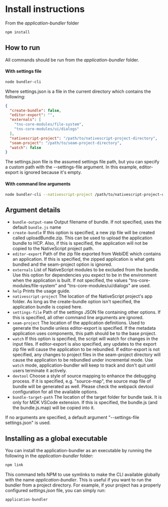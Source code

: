 # Install instructions

From the *application-bundler* folder

```bash
npm install
```

## How to run

All commands should be run from the *application-bundler* folder.

#### With settings file

```bash
node bundler-cli
```

Where settings.json is a file in the current directory which contains the following:

```json
{
  "create-bundle": false,
  "editor-export": "",
  "externals": [
    "tns-core-modules/file-system",
    "tns-core-modules/ui/dialogs"
  ],
  "nativescript-project": "/path/to/nativescript-project-directory",
  "seam-project": "/path/to/seam-project-directory",
  "watch": false
}
```

The settings.json file is the assumed settings file path, but you can specify a custom path with the --settings-file argument. In this example, editor-export is ignored because it's empty.

#### With command line arguments

```bash
node bundler-cli --nativescript-project /path/to/nativescript-project-directory --seam-project /path/to/seam-project-directory --externals tns-core-modules/file-system tns-core-modules/ui/dialogs
```

## Argument details
* `bundle-output-name` Output filename of bundle. If not specified, uses the default `bundle.js` name
* `create-bundle` If this option is specified, a new zip file will be created called uploadBundle.zip. This can be used to upload the application bundle to HCP. Also, if this is specified, the application will not be copied to the NativeScript project path.
* `editor-export` Path of the zip file exported from WebIDE which contains an application. If this is specified, the zipped application is what gets bundled and the seam-project option is ignored.
* `externals` List of NativeScript modules to be excluded from the bundle. Use this option for dependencies you expect to be in the environment when the application is built. If not specified, the values "tns-core-modules/file-system" and "tns-core-modules/ui/dialogs" are used.
* `help` Prints the usage guide.
* `nativescript-project` The location of the NativeScript project's app folder. As long as the create-bundle option isn't specified, the application bundle is copied here.
* `settings-file` Path of the settings JSON file containing other options. If this is specified, all other command line arguments are ignored.
* `seam-project` The location of the application definitions. Used to generate the bundle unless editor-export is specified. If the metadata application uses components, this path should be to the base project.
* `watch` If this option is specified, the script will watch for changes in the input files. If editor-export is also specified, any updates to the export zip file will cause the application to be rebundled. If editor-export is not specified, any changes to project files in the seam-project directory will cause the application to be rebundled under incremental mode. Use `watch` mode, application-bundler will keep to track and don't quit until users terminate it actively.
* `devtool` Choose a style of source mapping to enhance the debugging process. If it is specified, e.g. "source-map", the source map file of bundle will be generated as well. Please check the webpack devtool configuration for all the available options.
* `bundle-target-path` The location of the target folder for bundle task. It is only for MDK VSCode extension. If this is specified, the bundle.js (and the bundle.js.map) will be copied into it.

If no arguments are specified, a default argument "--settings-file settings.json" is used.

## Installing as a global executable

You can install the application-bundler as an executable by running the following in the *application-bundler* folder:

```bash
npm link
```

This command tells NPM to use symlinks to make the CLI available globally with the name *application-bundler*. This is useful if you want to run the bundler from a project directory. For example, if your project has a properly configured *settings.json* file, you can simply run:

```bash
application-bundler
```
